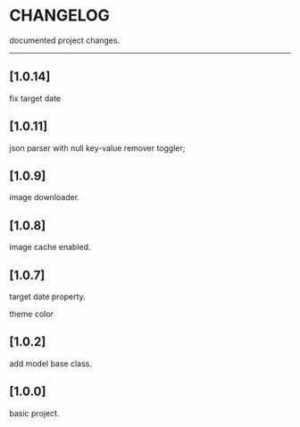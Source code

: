 # CHANGELOG

documented project changes.

---

## [1.0.14]

fix target date

## [1.0.11]

json parser with null key-value remover toggler;

## [1.0.9]

image downloader.

## [1.0.8]

image cache enabled.

## [1.0.7]

target date property.

theme color

## [1.0.2]

add model base class.

## [1.0.0]

basic project.
